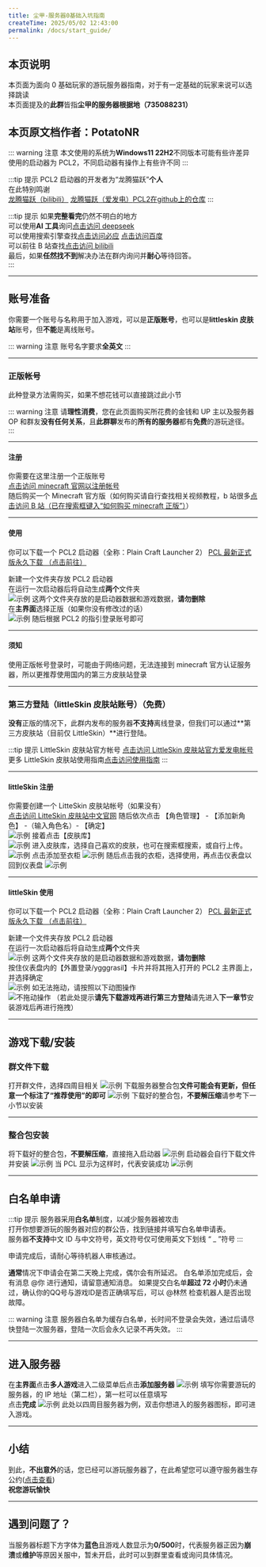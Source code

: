 ```yaml
---
title: 尘甲-服务器0基础入坑指南
createTime: 2025/05/02 12:43:00
permalink: /docs/start_guide/
---
```


## **本页说明**

本页面为面向 0 基础玩家的游玩服务器指南，对于有一定基础的玩家来说可以选择跳读  
本页面提及的**此群**皆指**尘甲的服务器根据地（735088231）**

本页原文档作者：PotatoNR  
---

::: warning 注意
本文使用的系统为**Windows11 22H2**不同版本可能有些许差异  
使用的启动器为 PCL2，不同启动器有操作上有些许不同
:::

:::tip 提示
PCL2 启动器的开发者为“龙腾猫跃”**个人**  
在此特别鸣谢  
[龙腾猫跃（bilibili）](https://space.bilibili.com/11343203) [龙腾猫跃（爱发电）](https://afdian.com/a/LTCat)[PCL2在github上的仓库](https://github.com/Meloong-Git/PCL)
:::

:::tip 提示
如果**完整看完**仍然不明白的地方  
可以使用**AI 工具**询问[点击访问 deepseek](https://chat.deepseek.com/)  
可以使用搜索引擎查找[点击访问必应](https://www.bing.com) [点击访问百度](https://www.baidu.com)  
可以前往 B 站查找[点击访问 bilibili](https://www.bilibili.com)  
最后，如果**任然找不到**解决办法在群内询问并**耐心**等待回答。  
:::

---

## 账号准备

你需要一个账号与名称用于加入游戏，可以是**正版账号**，也可以是**littleskin 皮肤站**账号，但**不能**是离线账号。

::: warning 注意
账号名字要求**全英文**
:::

---

### 正版帐号

此种登录方法需购买，如果不想花钱可以直接跳过此小节

::: warning 注意
请**理性消费**，您在此页面购买所花费的金钱和 UP 主以及服务器 OP 和群友**没有任何关系**，且**此群聊**发布的**所有的服务器**都有**免费**的游玩途径。  
:::

---

#### 注册

你需要在这里注册一个正版账号  
[点击访问 minecraft 官网以注册帐号](https://www.minecraft.net/zh-hans)  
随后购买一个 Minecraft 官方版（如何购买请自行查找相关视频教程，b 站很多[点击访问 B 站（已在搜索框键入“如何购买 minecraft 正版”）](https://search.bilibili.com/all?keyword=%E5%A6%82%E4%BD%95%E8%B4%AD%E4%B9%B0minecraft%E6%AD%A3%E7%89%88)）

---

#### 使用

你可以下载一个 PCL2 启动器（全称：Plain Craft Launcher 2）
[PCL 最新正式版永久下载 （点击前往）](https://afdian.com/p/0164034c016c11ebafcb52540025c377)

新建一个文件夹存放 PCL2 启动器  
在运行一次启动器后将自动生成**两个**文件夹  
![示例](/img/03公益服务器/尘甲-服务器0基础入坑指南/01or08.png)
这两个文件夹存放的是启动器数据和游戏数据，**请勿删除**  
在**主界面**选择正版（如果你没有修改过的话）  
![示例](/img/03公益服务器/尘甲-服务器0基础入坑指南/02.png)
随后根据 PCL2 的指引登录账号即可

---

#### 须知

使用正版帐号登录时，可能由于网络问题，无法连接到 minecraft 官方认证服务器，所以更推荐使用国内的第三方皮肤站登录

---

### 第三方登陆（littleSkin 皮肤站账号）（免费）

**没有**正版的情况下，此群内发布的服务器**不支持**离线登录，但我们可以通过**第三方皮肤站（目前仅 LittleSkin）**进行登陆。

:::tip 提示
LittleSkin 皮肤站官方帐号
[点击访问 LittleSkin 皮肤站官方爱发电帐号](https://afdian.com/a/tnqzh123)  
更多 LittleSkin 皮肤站使用指南[点击访问使用指南](https://manual.littlesk.in/)
:::

---

#### littleSkin 注册

你需要创建一个 LitteSkin 皮肤站帐号（如果没有）  
[点击访问 LitteSkin 皮肤站中文官网](https://littleskin.cn/?lang=zh_CN)
随后依次点击 【角色管理】 - 【添加新角色】 -（输入角色名）- 【确定】  
![示例](/img/03公益服务器/尘甲-服务器0基础入坑指南/03.png)
接着点击【皮肤库】  
![示例](/img/03公益服务器/尘甲-服务器0基础入坑指南/04.png)
进入皮肤库，选择自己喜欢的皮肤，也可在搜索框搜索，或自行上传。  
![示例](/img/03公益服务器/尘甲-服务器0基础入坑指南/05.png)
点击添加至衣柜
![示例](/img/03公益服务器/尘甲-服务器0基础入坑指南/06.png)
随后点击我的衣柜，选择使用，再点击仪表盘以回到仪表盘
![示例](/img/03公益服务器/尘甲-服务器0基础入坑指南/07.png)

---

#### littleSkin 使用

你可以下载一个 PCL2 启动器（全称：Plain Craft Launcher 2）
[PCL 最新正式版永久下载 （点击前往）](https://afdian.com/p/0164034c016c11ebafcb52540025c377)

新建一个文件夹存放 PCL2 启动器  
在运行一次启动器后将自动生成**两个**文件夹  
![示例](/img/03公益服务器/尘甲-服务器0基础入坑指南/01or08.png)
这两个文件夹存放的是启动器数据和游戏数据，**请勿删除**  
按住仪表盘内的【外置登录/ygggrasil】卡片并将其拖入打开的 PCL2 主界面上，并选择确定  
![示例](/img/03公益服务器/尘甲-服务器0基础入坑指南/09.png)
如无法拖动，请按照以下动图操作  
![不拖动操作](/img/03公益服务器/尘甲-服务器0基础入坑指南/不拖动操作.gif)
（若此处提示**请先下载游戏再进行第三方登陆**请先进入**下一章节**安装游戏后再进行拖拽）


---  

## 游戏下载/安装

### 群文件下载

打开群文件，选择四周目相关
![示例](/img/03公益服务器/尘甲-服务器0基础入坑指南/13.png)
下载服务器整合包**文件可能会有更新，但任意一个标注了“推荐使用”的即可**
![示例](/img/03公益服务器/尘甲-服务器0基础入坑指南/14.png)
下载好的整合包，**不要解压缩**请参考下一小节以安装

---

### 整合包安装

将下载好的整合包，**不要解压缩**，直接拖入启动器
![示例](/img/03公益服务器/尘甲-服务器0基础入坑指南/15.png)
启动器会自行下载文件并安装
![示例](/img/03公益服务器/尘甲-服务器0基础入坑指南/16.png)
当 PCL 显示为这样时，代表安装成功
![示例](/img/03公益服务器/尘甲-服务器0基础入坑指南/17.png)

---

## 白名单申请

:::tip 提示
服务器采用**白名单**制度，以减少服务器被攻击  
打开你想要游玩的服务器对应的群公告，找到链接并填写白名单申请表。  
服务器**不支持**中文 ID 与中文符号，英文符号仅可使用英文下划线 “ _ ”符号
:::

申请完成后，请耐心等待机器人审核通过。

**通常**情况下申请会在第二天晚上完成，偶尔会有所延迟。
白名单添加完成后，会有消息 @你 进行通知，请留意通知消息。
如果提交白名单**超过 72 小时**仍未通过，确认你的QQ号与游戏ID是否正确填写后，可以 @林然 检查机器人是否出现故障。

::: warning 注意
服务器白名单为缓存白名单，长时间不登录会失效，通过后请尽快登陆一次服务器，登陆一次后会永久记录不再失效。
:::

---

## 进入服务器

在**主界面**点击**多人游戏**进入二级菜单后点击**添加服务器**
![示例](/img/03公益服务器/尘甲-服务器0基础入坑指南/18.png)
填写你需要游玩的服务器，的 IP 地址（第二栏），第一栏可以任意填写  
点击**完成**
![示例](/img/03公益服务器/尘甲-服务器0基础入坑指南/19.png)
此处以四周目服务器为例，双击你想进入的服务器图标，即可进入游戏。

---

## 小结

到此，**不出意外**的话，您已经可以游玩服务器了，在此希望您可以遵守服务器生存公约([点击查看](./四周目/02服务器生存公约.md))  
**祝您游玩愉快**

---

## 遇到问题了？

当服务器标题下方字体为**蓝色**且游戏人数显示为**0/500**时，代表服务器正因为**崩溃**或**维护**等原因关服中，暂未开启，此时可以到群里查看或询问具体情况。  

